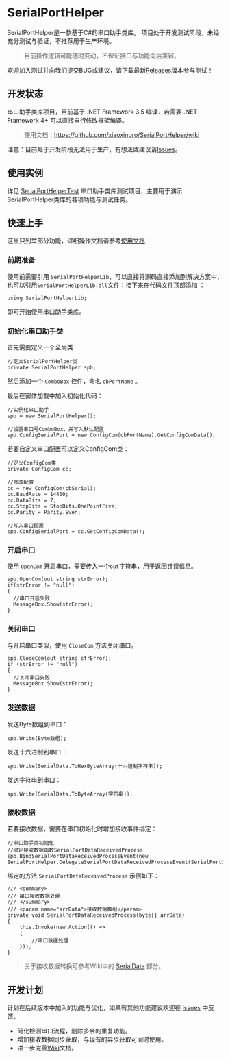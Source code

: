 # SerialPortHelper
SerialPortHelper是一款基于C#的串口助手类库。
项目处于开发测试阶段，未经充分测试与验证，不推荐用于生产环境。

> 目前操作逻辑可能随时变动，不保证接口与功能向后兼容。

欢迎加入测试并向我们提交BUG或建议，请下载最新[Releases](https://github.com/xiaoxinpro/SerialPortHelper/releases)版本参与测试！

## 开发状态
串口助手类库项目，目前基于 .NET Framework 3.5 编译，若需要 .NET Framework 4+ 可以直接自行修改框架编译。

> 使用文档：https://github.com/xiaoxinpro/SerialPortHelper/wiki

注意：目前处于开发阶段无法用于生产，有想法或建议请[Issues](https://github.com/xiaoxinpro/SerialPortHelper/issues)。

## 使用实例
详见 [SerialPortHelperTest](https://github.com/xiaoxinpro/SerialPortHelper/tree/master/SerialPortHelperTest) 串口助手类库测试项目，主要用于演示SerialPortHelper类库的各项功能与测试任务。

## 快速上手
这里只列举部分功能，详细操作文档请参考[使用文档](https://github.com/xiaoxinpro/SerialPortHelper/wiki)

### 前期准备
使用前需要引用 ```SerialPortHelperLib```，可以直接将源码直接添加到解决方案中，也可以引用```SerialPortHelperLib.dll```文件；接下来在代码文件顶部添加 ：

    using SerialPortHelperLib;

即可开始使用串口助手类库。

### 初始化串口助手类
首先需要定义一个全局类

    //定义SerialPortHelper类
    private SerialPortHelper spb;

然后添加一个 ```ComboBox``` 控件，命名 ```cbPortName``` 。

最后在窗体加载中加入初始化代码：

    //实例化串口助手
    spb = new SerialPortHelper();
    
    //设置串口号ComboBox，并写入默认配置
    spb.ConfigSerialPort = new ConfigCom(cbPortName).GetConfigComData();
    
若要自定义串口配置可以定义ConfigCom类：

    //定义ConfigCom类
    private ConfigCom cc;
    
    //修改配置
    cc = new ConfigCom(cbSerial);
    cc.BaudRate = 14400;
    cc.DataBits = 7;
    cc.StopBits = StopBits.OnePointFive;
    cc.Parity = Parity.Even;

    //写入串口配置
    spb.ConfigSerialPort = cc.GetConfigComData();

### 开启串口
使用 ```OpenCom``` 开启串口，需要传入一个```out```字符串，用于返回错误信息。

    spb.OpenCom(out string strError);
    if(strError != "null")
    {
      //串口开启失败
      MessageBox.Show(strError);
    }

### 关闭串口
与开启串口类似，使用 ```CloseCom``` 方法关闭串口。

    spb.CloseCom(out string strError);
    if (strError != "null")
    {
      //关闭串口失败
      MessageBox.Show(strError);
    }

### 发送数据

发送Byte数组到串口：

    spb.Write(Byte数组);

发送十六进制到串口：

    spb.Write(SerialData.ToHexByteArray(十六进制字符串));

发送字符串到串口：

    spb.Write(SerialData.ToByteArray(字符串));

### 接收数据
若要接收数据，需要在串口初始化时增加接收事件绑定：

    //串口助手类初始化
    //绑定接收数据函数SerialPortDataReceivedProcess
    spb.BindSerialPortDataReceivedProcessEvent(new SerialPortHelper.DelegateSerialPortDataReceivedProcessEvent(SerialPortDataReceivedProcess));

绑定的方法 ```SerialPortDataReceivedProcess``` 示例如下：

    /// <summary>
    /// 串口接收数据处理
    /// </summary>
    /// <param name="arrData">接收数据数组</param>
    private void SerialPortDataReceivedProcess(byte[] arrData)
    {
        this.Invoke(new Action(() =>
        {
            //串口数据处理
        }));
    }

> 关于接收数据转换可参考Wiki中的 [SerialData](https://github.com/xiaoxinpro/SerialPortHelper/wiki/SerialData) 部分。


## 开发计划
计划在后续版本中加入的功能与优化，如果有其他功能建议欢迎在 [issues](https://github.com/xiaoxinpro/SerialPortHelper/issues) 中反馈。

* 简化检测串口流程，删除多余的重复功能。
* 增加接收数据同步获取，与现有的异步获取可同时使用。
* 进一步完善[Wiki](https://github.com/xiaoxinpro/SerialPortHelper/wiki)文档。

